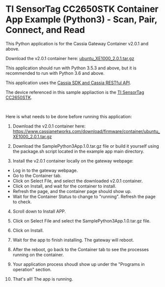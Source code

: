 # TI SensorTag CC2650STK Container App Example (Python3) - Scan, Pair, Connect, and Read


This Python application is for the Cassia Gateway Container v2.0.1 and above.

Download the v2.0.1 container here: [ubuntu_XE1000_2.0.1.tar.gz](https://www.cassianetworks.com/download/firmware/container/ubuntu_XE1000_2.0.1.tar.gz)

This application should run with Python 3.5.3 and above, but it is recommended to run with Python 3.6 and above.

This application uses the [Cassia SDK and Cassia RESTful API](https://github.com/CassiaNetworks/CassiaSDKGuide/wiki).

The device referenced in this sample appliaction is the [TI SensorTag CC2650STK](https://www.ti.com/tool/CC2650STK).

<br>

Here is what needs to be done before running this application:
 
1. Download the v2.0.1 container here:
https://www.cassianetworks.com/download/firmware/container/ubuntu_XE1000_2.0.1.tar.gz

2. Download the SamplePython3App.1.0.tar.gz file or build it yourself using the package.sh script located in the example app main directory.

3. Install the v2.0.1 container locally on the gateway webpage:
* Log in to the gateway webpage.
* Go to the Container tab.
* Click on Select File, and select the downloaded v2.0.1 container.
* Click on Install, and wait for the container to install.
* Refresh the page, and the container page should show up.
* Wait for the Container Status to change to "running". Refresh the page to check.

4. Scroll down to Install APP.

5. Click on Select File and select the SamplePython3App.1.0.tar.gz file.

6. Click on Install.

7. Wait for the app to finish installing. The gateway will reboot.

8. After the reboot, go back to the Container tab to see the processes running on the container.

9. Your application process shoudl show up under the "Programs in operation" section.

10. That's all! The app is running.